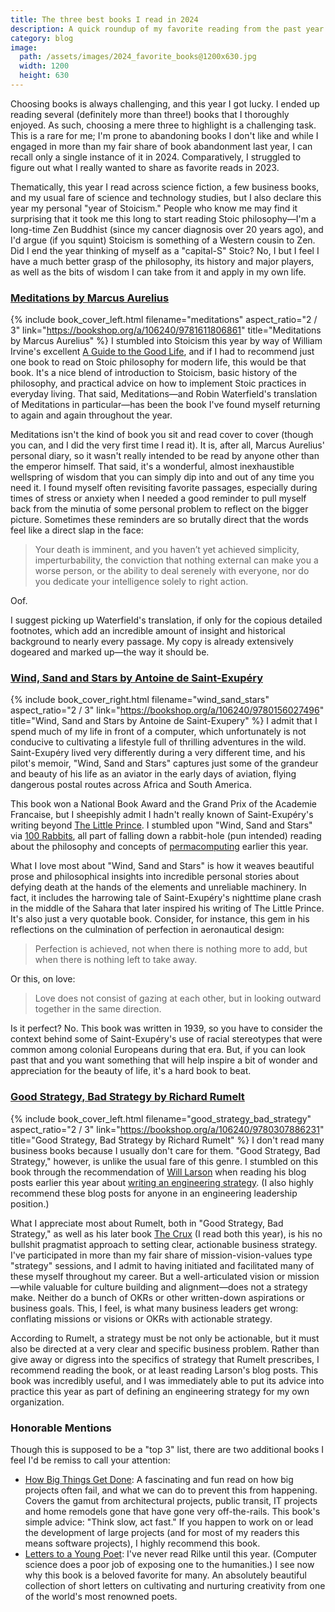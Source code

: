 ```yaml
---
title: The three best books I read in 2024
description: A quick roundup of my favorite reading from the past year.
category: blog
image:
  path: /assets/images/2024_favorite_books@1200x630.jpg
  width: 1200
  height: 630
---
```


Choosing books is always challenging, and this year I got lucky. I ended up reading several (definitely more than three!) books that I thoroughly enjoyed. As such, choosing a mere three to highlight is a challenging task. This is a rare for me; I'm prone to abandoning books I don't like and while I engaged in more than my fair share of book abandonment last year, I can recall only a single instance of it in 2024. Comparatively, I struggled to figure out what I really wanted to share as favorite reads in 2023.

Thematically, this year I read across science fiction, a few business books, and my usual fare of science and technology studies, but I also declare this year my personal "year of Stoicism." People who know me may find it surprising that it took me this long to start reading Stoic philosophy—I'm a long-time Zen Buddhist (since my cancer diagnosis over 20 years ago), and I'd argue (if you squint) Stoicism is something of a Western cousin to Zen. Did I end the year thinking of myself as a "capital-S" Stoic? No, I but I feel I have a much better grasp of the philosophy, its history and major players, as well as the bits of wisdom I can take from it and apply in my own life.

### [Meditations by Marcus Aurelius](https://bookshop.org/a/106240/9781541673854)

{% include book_cover_left.html filename="meditations" aspect_ratio="2 / 3" link="https://bookshop.org/a/106240/9781611806861" title="Meditations by Marcus Aurelius" %} I stumbled into Stoicism this year by way of William Irvine's excellent [A Guide to the Good Life](https://bookshop.org/a/106240/9780195374612), and if I had to recommend just one book to read on Stoic philosophy for modern life, this would be that book. It's a nice blend of introduction to Stoicism, basic history of the philosophy, and practical advice on how to implement Stoic practices in everyday living. That said, Meditations—and Robin Waterfield's translation of Meditations in particular—has been the book I've found myself returning to again and again throughout the year.

Meditations isn't the kind of book you sit and read cover to cover (though you can, and I did the very first time I read it). It is, after all, Marcus Aurelius' personal diary, so it wasn't really intended to be read by anyone other than the emperor himself. That said, it's a wonderful, almost inexhaustible wellspring of wisdom that you can simply dip into and out of any time you need it. I found myself often revisiting favorite passages, especially during times of stress or anxiety when I needed a good reminder to pull myself back from the minutia of some personal problem to reflect on the bigger picture. Sometimes these reminders are so brutally direct that the words feel like a direct slap in the face:

>Your death is imminent, and you haven’t yet achieved simplicity, imperturbability, the conviction that nothing external can make you a worse person, or the ability to deal serenely with everyone, nor do you dedicate your intelligence solely to right action.

Oof.

I suggest picking up Waterfield's translation, if only for the copious detailed footnotes, which add an incredible amount of insight and historical background to nearly every passage. My copy is already extensively dogeared and marked up—the way it should be.

### [Wind, Sand and Stars by Antoine de Saint-Exupéry](https://bookshop.org/a/106240/9780156027496)
{% include book_cover_right.html filename="wind_sand_stars" aspect_ratio="2 / 3" link="https://bookshop.org/a/106240/9780156027496" title="Wind, Sand and Stars by Antoine de Saint-Exupery" %} I admit that I spend much of my life in front of a computer, which unfortunately is not conducive to cultivating a lifestyle full of thrilling adventures in the wild. Saint-Exupéry lived very differently during a very different time, and his pilot's memoir, "Wind, Sand and Stars" captures just some of the grandeur and beauty of his life as an aviator in the early days of aviation, flying dangerous postal routes across Africa and South America.

This book won a National Book Award and the Grand Prix of the Academie Francaise, but I sheepishly admit I hadn't really known of Saint-Exupéry's writing beyond [The Little Prince](https://bookshop.org/a/106240/9780156012195). I stumbled upon "Wind, Sand and Stars" via [100 Rabbits](https://100r.co), all part of falling down a rabbit-hole (pun intended) reading about the philosophy and concepts of [permacomputing](http://permacomputing.net/) earlier this year.

What I love most about "Wind, Sand and Stars" is how it weaves beautiful prose and philosophical insights into incredible personal stories about defying death at the hands of the elements and unreliable machinery. In fact, it includes the harrowing tale of Saint-Exupéry's nighttime plane crash in the middle of the Sahara that later inspired his writing of The Little Prince. It's also just a very quotable book. Consider, for instance, this gem in his reflections on the culmination of perfection in aeronautical design:

>Perfection is achieved, not when there is nothing more to add, but when there is nothing left to take away.

Or this, on love:

>Love does not consist of gazing at each other, but in looking outward together in the same direction.

Is it perfect? No. This book was written in 1939, so you have to consider the context  behind some of Saint-Exupéry's use of racial stereotypes that were common among colonial Europeans during that era. But, if you can look past that and you want something that will help inspire a bit of wonder and appreciation for the beauty of life, it's a hard book to beat.

### [Good Strategy, Bad Strategy by Richard Rumelt](https://bookshop.org/a/106240/9780307886231)
{% include book_cover_left.html filename="good_strategy_bad_strategy" aspect_ratio="2 / 3" link="https://bookshop.org/a/106240/9780307886231" title="Good Strategy, Bad Strategy by Richard Rumelt" %} I don't read many business books because I usually don't care for them. "Good Strategy, Bad Strategy," however, is unlike the usual fare of this genre. I stumbled on this book through the recommendation of [Will Larson](https://lethain.com) when reading his blog posts earlier this year about [writing an engineering strategy](https://lethain.com/eng-strategies/). (I also highly recommend these blog posts for anyone in an engineering leadership position.)

What I appreciate most about Rumelt, both in "Good Strategy, Bad Strategy," as well as his later book [The Crux](https://bookshop.org/a/106240/9781541701243) (I read both this year), is his no bullshit pragmatist approach to setting clear, actionable business strategy. I've participated in more than my fair share of mission-vision-values type "strategy" sessions, and I admit to having initiated and facilitated many of these myself throughout my career. But a well-articulated vision or mission—while valuable for culture building and alignment—does not a strategy make. Neither do a bunch of OKRs or other written-down aspirations or business goals. This, I feel, is what many business leaders get wrong: conflating missions or visions or OKRs with actionable strategy.

According to Rumelt, a strategy must be not only be actionable, but it must also be directed at a very clear and specific business problem. Rather than give away or digress into the specifics of strategy that Rumelt prescribes, I recommend reading the book, or at least reading Larson's blog posts. This book was incredibly useful, and I was immediately able to put its advice into practice this year as part of defining an engineering strategy for my own organization.

### Honorable Mentions
Though this is supposed to be a "top 3" list, there are two additional books I feel I'd be remiss to call your attention:

- [How Big Things Get Done](https://bookshop.org/a/106240/9780593239513): A fascinating and fun read on how big projects often fail, and what we can do to prevent this from happening. Covers the gamut from architectural projects, public transit, IT projects and home remodels gone that have gone very off-the-rails. This book's simple advice: "Think slow, act fast." If you happen to work on or lead the development of large projects (and for most of my readers this means software projects), I highly recommend this book.
- [Letters to a Young Poet](https://bookshop.org/a/106240/9781611806861): I've never read Rilke until this year. (Computer science does a poor job of exposing one to the humanities.) I see now why this book is a beloved favorite for many. An absolutely beautiful collection of short letters on cultivating and nurturing creativity from one of the world's most renowned poets.
